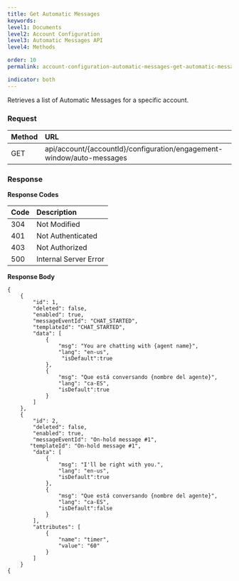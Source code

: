 ```yaml
---
title: Get Automatic Messages
keywords:
level1: Documents
level2: Account Configuration
level3: Automatic Messages API
level4: Methods

order: 10
permalink: account-configuration-automatic-messages-get-automatic-messages.html

indicator: both
---
```


Retrieves a list of Automatic Messages for a specific account.

### Request

| Method | URL |
| :-------- | :------ |
| GET | api/account/{accountId}/configuration/engagement-window/auto-messages |

### Response

**Response Codes**

| Code | Description |
| :----- | :------------ |
| 304 | Not Modified |
| 401 | Not Authenticated |
| 403 | Not Authorized |
| 500 | Internal Server Error |

**Response Body**

    {
        {
            "id": 1,
            "deleted": false,
            "enabled": true,
            "messageEventId": "CHAT_STARTED",
            "templateId": "CHAT_STARTED",
            "data": [
                {
                    "msg": "You are chatting with {agent name}",
                    "lang": "en-us",
                     "isDefault":true
                },
                {
                    "msg": "Que está conversando {nombre del agente}",
                    "lang": "ca-ES",
                    "isDefault":true 
                }
            ]
        },
        {
            "id": 2,
            "deleted": false,
            "enabled": true,
            "messageEventId": "On-hold message #1",
           "templateId": "On-hold message #1",
            "data": [
                {
                    "msg": "I'll be right with you.",
                    "lang": "en-us",
                    "isDefault":true 
                },
                {
                    "msg": "Que está conversando {nombre del agente}",
                    "lang": "ca-ES",
                    "isDefault":false 
                }
            ],
            "attributes": [
                {
                    "name": "timer",
                    "value": "60"
                }
            ]
        }
    {
